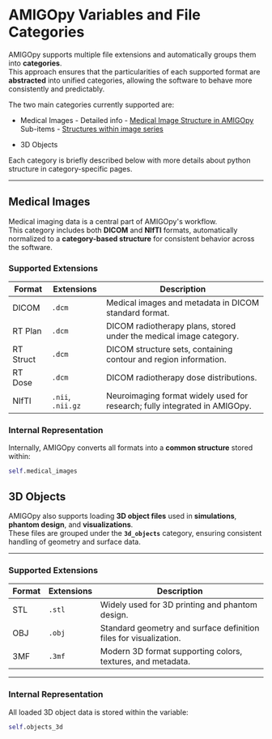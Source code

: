 # AMIGOpy Variables and File Categories

AMIGOpy supports multiple file extensions and automatically groups them into **categories**.  
This approach ensures that the particularities of each supported format are **abstracted** into unified categories, allowing the software to behave more consistently and predictably.

The two main categories currently supported are:

- Medical Images -  Detailed info - [Medical Image Structure in AMIGOpy](MedicalImage_type.md)
    Sub-items
                 -  [Structures within image series](Structures.md) 
                 
- 3D Objects 

Each category is briefly described below with more details about python structure in category-specific pages.

---

## **Medical Images**   

Medical imaging data is a central part of AMIGOpy's workflow.  
This category includes both **DICOM** and **NIfTI** formats, automatically normalized to a **category-based structure** for consistent behavior across the software.

### Supported Extensions

| Format     | Extensions         | Description                                                                |
|-----------|--------------------|----------------------------------------------------------------------------|
| DICOM     | `.dcm`             | Medical images and metadata in DICOM standard format.                      |
| RT Plan   | `.dcm`             | DICOM radiotherapy plans, stored under the medical image category.         |
| RT Struct | `.dcm`             | DICOM structure sets, containing contour and region information.           |
| RT Dose   | `.dcm`             | DICOM radiotherapy dose distributions.                                     |
| NIfTI     | `.nii`, `.nii.gz`  | Neuroimaging format widely used for research; fully integrated in AMIGOpy. |

### Internal Representation

Internally, AMIGOpy converts all formats into a **common structure** stored within:

```python
self.medical_images
```


## **3D Objects**

AMIGOpy also supports loading **3D object files** used in **simulations**, **phantom design**, and **visualizations**.  
These files are grouped under the **`3d_objects`** category, ensuring consistent handling of geometry and surface data.

---

### **Supported Extensions**

| Format | Extensions | Description                                                      |
|--------|-----------|------------------------------------------------------------------|
| STL    | `.stl`    | Widely used for 3D printing and phantom design.                  |
| OBJ    | `.obj`    | Standard geometry and surface definition files for visualization. |
| 3MF    | `.3mf`    | Modern 3D format supporting colors, textures, and metadata.      |

---

### **Internal Representation**

All loaded 3D object data is stored within the variable:

```python
self.objects_3d
```
